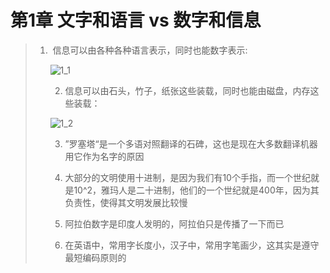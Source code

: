 # 第1章 文字和语言 vs 数字和信息

> 1. ​	信息可以由各种各种语言表示，同时也能数字表示:
>
>    ![1_1](/Users/lichengpeng/Documents/learn/2329408386.github.io/static/the_beauty_of_math/1_1.png)
>
>    2. 信息可以由石头，竹子，纸张这些装载，同时也能由磁盘，内存这些装载：
>
>    ![1_2](/Users/lichengpeng/Documents/learn/2329408386.github.io/static/the_beauty_of_math/1_2.png)
>
>    3. ”罗塞塔“是一个多语对照翻译的石碑，这也是现在大多数翻译机器用它作为名字的原因
>
>    4. 大部分的文明使用十进制，是因为我们有10个手指，而一个世纪就是10^2，雅玛人是二十进制，他们的一个世纪就是400年，因为其负责性，使得其文明发展比较慢
>
>    5. 阿拉伯数字是印度人发明的，阿拉伯只是传播了一下而已
>
>    6. 在英语中，常用字长度小，汉子中，常用字笔画少，这其实是遵守最短编码原则的
>
>       
>
>    